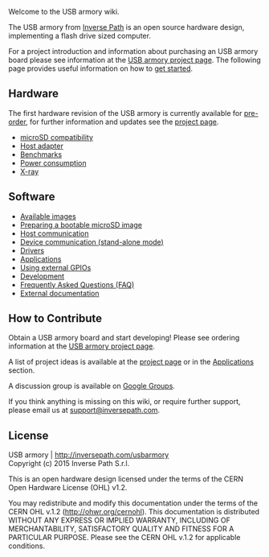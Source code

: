 Welcome to the USB armory wiki.

The USB armory from [Inverse Path](http://inversepath.com) is an open source
hardware design, implementing a flash drive sized computer.

For a project introduction and information about purchasing an USB armory board
please see information at the [USB armory project page](http://inversepath.com/usbarmory). The following page provides useful information on how to [get started](https://github.com/inversepath/usbarmory/wiki/Starting).

## Hardware

The first hardware revision of the USB armory is currently available for [pre-order](https://www.crowdsupply.com/inverse-path/usb-armory), for further information and updates see the [project
page](http://inversepath.com/usbarmory).

* [microSD compatibility](https://github.com/inversepath/usbarmory/wiki/microSD-compatibility)
* [Host adapter](https://github.com/inversepath/usbarmory/wiki/Host-adapter)
* [Benchmarks](https://github.com/inversepath/usbarmory/wiki/Benchmarks)
* [Power consumption](https://github.com/inversepath/usbarmory/wiki/Power-consumption)
* [X-ray](https://github.com/inversepath/usbarmory/wiki/X-ray)

## Software

* [Available images](https://github.com/inversepath/usbarmory/wiki/Available-images)
* [Preparing a bootable microSD image](https://github.com/inversepath/usbarmory/wiki/Preparing-a-bootable-microSD-image)
* [Host communication](https://github.com/inversepath/usbarmory/wiki/Host-communication)
* [Device communication (stand-alone mode)](https://github.com/inversepath/usbarmory/wiki/Host-adapter)
* [Drivers](https://github.com/inversepath/usbarmory/wiki/Drivers)
* [Applications](https://github.com/inversepath/usbarmory/wiki/Applications)
* [Using external GPIOs](https://github.com/inversepath/usbarmory/wiki/GPIOs)
* [Development](https://github.com/inversepath/usbarmory/wiki/Development)
* [Frequently Asked Questions (FAQ)](https://github.com/inversepath/usbarmory/wiki/Frequently-Asked-Questions-(FAQ))
* [External documentation](https://github.com/inversepath/usbarmory/wiki/External-documentation)

## How to Contribute

Obtain a USB armory board and start developing! Please see ordering information
at the [USB armory project page](http://inversepath.com/usbarmory).

A list of project ideas is available at the [project page](http://inversepath.com/usbarmory) or
in the [Applications](https://github.com/inversepath/usbarmory/wiki/Applications) section.

A discussion group is available on [Google Groups](https://groups.google.com/d/forum/usbarmory).

If you think anything is missing on this wiki, or require further support, please email us at support@inversepath.com.

## License

USB armory | http://inversepath.com/usbarmory  
Copyright (c) 2015 Inverse Path S.r.l.

This is an open hardware design licensed under the terms of the CERN Open
Hardware License (OHL) v1.2.

You may redistribute and modify this documentation under the terms of the CERN
OHL v.1.2 (http://ohwr.org/cernohl). This documentation is distributed WITHOUT
ANY EXPRESS OR IMPLIED WARRANTY, INCLUDING OF MERCHANTABILITY, SATISFACTORY
QUALITY AND FITNESS FOR A PARTICULAR PURPOSE. Please see the CERN OHL v.1.2 for
applicable conditions.
